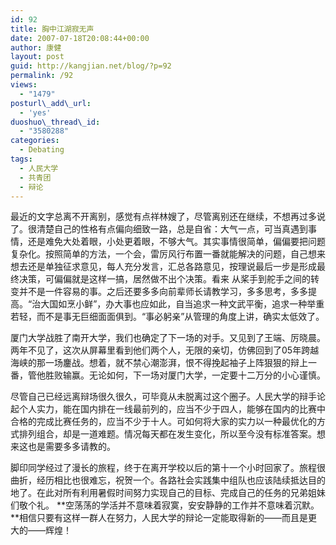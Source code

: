 ```yaml
---
id: 92
title: 胸中江湖寂无声
date: 2007-07-18T20:08:44+00:00
author: 康健
layout: post
guid: http://kangjian.net/blog/?p=92
permalink: /92
views:
  - "1479"
posturl\_add\_url:
  - 'yes'
duoshuo\_thread\_id:
  - "3580288"
categories:
  - Debating
tags:
  - 人民大学
  - 共青团
  - 辩论
---
```

最近的文字总离不开离别，感觉有点祥林嫂了，尽管离别还在继续，不想再过多说了。很清楚自己的性格有点偏向细致一路，总是自省：大气一点，可当真遇到事情，还是难免大处着眼，小处更着眼，不够大气。其实事情很简单，偏偏要把问题复杂化。按照简单的方法，一个会，雷厉风行布置一番就能解决的问题，自己想来想去还是单独征求意见，每人充分发言，汇总各路意见，按理说最后一步是形成最终决策，可偏偏就是这样一搞，居然做不出个决策。看来 从桨手到舵手之间的转变并不是一件容易的事。之后还要多多向前辈师长请教学习，多多思考，多多提高。“治大国如烹小鲜”，办大事也应如此，自当追求一种文武平衡，追求一种举重若轻，而不是事无巨细面面俱到。“事必躬亲”从管理的角度上讲，确实太低效了。

厦门大学战胜了南开大学，我们也确定了下一场的对手。又见到了王端、厉晓晨。两年不见了，这次从屏幕里看到他们两个人，无限的亲切，仿佛回到了05年跨越海峡的那一场鏖战。想着，就不禁心潮澎湃，恨不得挽起袖子上阵狠狠的辩上一番，管他胜败输赢。无论如何，下一场对厦门大学，一定要十二万分的小心谨慎。

尽管自己已经远离辩场很久很久，可毕竟从未脱离过这个圈子。人民大学的辩手论起个人实力，能在国内排在一线最前列的，应当不少于四人，能够在国内的比赛中合格的完成比赛任务的，应当不少于十人。可如何将大家的实力以一种最优化的方式排列组合，却是一道难题。情况每天都在发生变化，所以至今没有标准答案。想来这也是需要多多请教的。

脚印同学经过了漫长的旅程，终于在离开学校以后的第十一个小时回家了。旅程很曲折，经历相比也很难忘，祝贺一个。各路社会实践集中组队也应该陆续抵达目的地了。在此对所有利用暑假时间努力实现自己的目标、完成自己的任务的兄弟姐妹们敬个礼。 **空荡荡的学活并不意味着寂寞，安安静静的工作并不意味着沉默。**相信只要有这样一群人在努力，人民大学的辩论一定能取得新的——而且是更大的——辉煌！
